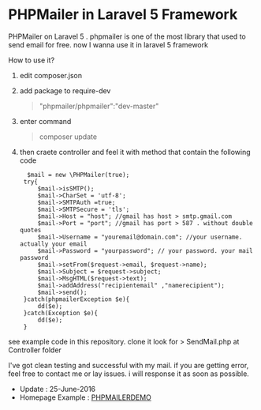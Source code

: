 # PHPMailer in Laravel 5 Framework


PHPMailer on Laravel 5 . phpmailer is one of the most library that used to send email for free. now I wanna use it in laravel 5 framework

How to use it?

1. edit composer.json

2. add package to require-dev

	  > "phpmailer/phpmailer":"dev-master"
    
3. enter command

      > composer update
      
4. then craete controller and feel it with method that contain the following code

			
         $mail = new \PHPMailer(true);
    	try{
    		$mail->isSMTP();
    		$mail->CharSet = 'utf-8';
    		$mail->SMTPAuth =true;
    		$mail->SMTPSecure = 'tls';
    		$mail->Host = "host"; //gmail has host > smtp.gmail.com
    		$mail->Port = "port"; //gmail has port > 587 . without double quotes
    		$mail->Username = "youremail@domain.com"; //your username. actually your email
    		$mail->Password = "yourpassword"; // your password. your mail password
    		$mail->setFrom($request->email, $request->name); 
    		$mail->Subject = $request->subject;
    		$mail->MsgHTML($request->text);
    		$mail->addAddress("recipientemail" ,"namerecipient"); 
    		$mail->send();
    	}catch(phpmailerException $e){
    		dd($e);
    	}catch(Exception $e){
    		dd($e);
    	}
    

see example code in this repository. clone it look for > SendMail.php at Controller folder
 
 
 I've got clean testing and successful with my mail.
 if you are getting error, feel free to contact me or lay issues. i will response it as soon as possible.
 
- Update  : 25-June-2016
- Homepage Example : [PHPMAILERDEMO](https://phpmailer.herokuapp.com/ "PHPMAILERDEMO")
